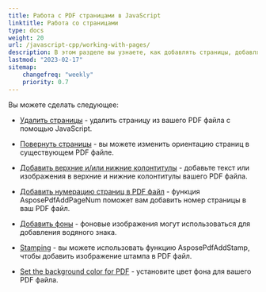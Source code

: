 ```yaml
---
title: Работа с PDF страницами в JavaScript
linktitle: Работа со страницами
type: docs
weight: 20
url: /javascript-cpp/working-with-pages/
description: В этом разделе вы узнаете, как добавлять страницы, добавлять колонтитулы, поворачивать страницы. Aspose.PDF для JavaScript через C++ объяснит вам все детали по этой теме.
lastmod: "2023-02-17"
sitemap:
    changefreq: "weekly"
    priority: 0.7
---
```


Вы можете сделать следующее:

- [Удалить страницы](/pdf/javascript-cpp/delete-pages/) - удалить страницу из вашего PDF файла с помощью JavaScript.
- [Повернуть страницы](/pdf/javascript-cpp/rotate-pages/) - вы можете изменить ориентацию страниц в существующем PDF файле.
- [Добавить верхние и/или нижние колонтитулы](/pdf/javascript-cpp/add-headers-and-footers-of-pdf-file/) - добавьте текст или изображения в верхние и нижние колонтитулы вашего PDF файла.
- [Добавить нумерацию страниц в PDF файл](/pdf/javascript-cpp/add-page-number/) - функция AsposePdfAddPageNum поможет вам добавить номер страницы в ваш PDF файл.

- [Добавить фоны](/pdf/javascript-cpp/add-backgrounds/) - фоновые изображения могут использоваться для добавления водяного знака.
- [Stamping](/pdf/javascript-cpp/stamping/) - вы можете использовать функцию AsposePdfAddStamp, чтобы добавить изображение штампа в PDF файл.
- [Set the background color for PDF](/pdf/javascript-cpp/set-background-color/) - установите цвет фона для вашего PDF файла.